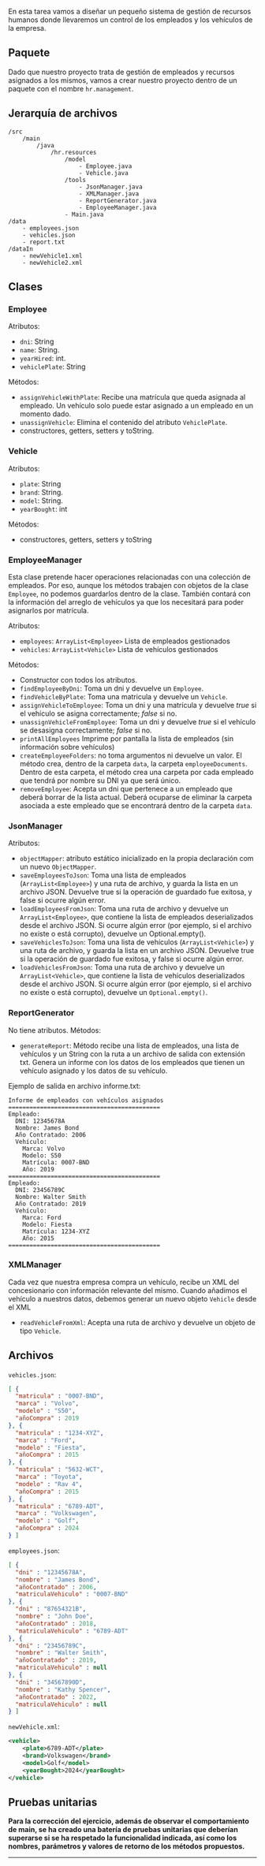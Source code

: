 
En esta tarea vamos a diseñar un pequeño sistema de gestión de recursos humanos donde llevaremos un control de los empleados y los vehículos de la empresa.

## Paquete
Dado que nuestro proyecto trata de gestión de empleados y recursos asignados a los mismos, vamos a crear nuestro proyecto dentro de un paquete con el nombre `hr.management`.

## Jerarquía de archivos
```
/src
	/main
		/java
			/hr.resources
				/model
				    - Employee.java
				    - Vehicle.java
				/tools
				    - JsonManager.java
				    - XMLManager.java
				    - ReportGenerator.java
				    - EmployeeManager.java
			    - Main.java
/data
    - employees.json
    - vehicles.json
    - report.txt
/dataIn
    - newVehicle1.xml
    - newVehicle2.xml
```


## Clases
### Employee
Atributos:
- `dni`: String
- `name`: String.
- `yearHired`: int.
- `vehiclePlate`: String

Métodos:
- `assignVehicleWithPlate`:  Recibe una matrícula que queda asignada al empleado. Un vehículo solo puede estar asignado a un empleado en un momento dado.
- `unassignVehicle`: Elimina el contenido del atributo `VehiclePlate`.
- constructores, getters, setters y toString.
### Vehicle
Atributos:
- `plate`: String
- `brand`: String.
- `model`: String.
- `yearBought`: int

Métodos:
- constructores, getters, setters y toString

### EmployeeManager
Esta clase pretende hacer operaciones relacionadas con una colección de empleados. Por eso, aunque los métodos trabajen con objetos de la clase `Employee`, no podemos guardarlos dentro de la clase. También contará con la información del arreglo de vehículos ya que los necesitará para poder asignarlos por matrícula.

Atributos:
- `employees`: `ArrayList<Employee>` Lista de empleados gestionados
- `vehicles`: `ArrayList<Vehicle>` Lista de vehículos gestionados

Métodos:
- Constructor con todos los atributos.
- `findEmployeeByDni`: Toma un dni y devuelve un `Employee`.
- `findVehicleByPlate`: Toma una matricula y devuelve un `Vehicle`.
- `assignVehicleToEmployee`: Toma un dni y una matrícula y devuelve *true* si el vehículo se asigna correctamente; *false* si no.
- `unassignVehicleFromEmployee`: Toma un dni y devuelve *true* si el vehículo se desasigna correctamente; *false* si no.
- `printAllEmployees` Imprime por pantalla la lista de empleados (sin información sobre vehículos)
- `createEmployeeFolders`: no toma argumentos ni devuelve un valor. El método crea, dentro de la carpeta `data`, la carpeta `employeeDocuments`. Dentro de esta carpeta, el método crea una carpeta por cada empleado que tendrá por nombre su DNI ya que será único.
- `removeEmployee`: Acepta un dni que pertenece a un empleado que deberá borrar de la lista actual. Deberá ocuparse de eliminar la carpeta asociada a este empleado que se encontrará dentro de la carpeta `data`.

### JsonManager
Atributos:
- `objectMapper`: atributo estático inicializado en la propia declaración com un nuevo `ObjectMapper`.
- `saveEmployeesToJson`: Toma una lista de empleados (`ArrayList<Employee>`) y una ruta de archivo, y guarda la lista en un archivo JSON. Devuelve true si la operación de guardado fue exitosa, y false si ocurre algún error.
- `loadEmployeesFromJson`: Toma una ruta de archivo y devuelve un `ArrayList<Employee>`, que contiene la lista de empleados deserializados desde el archivo JSON. Si ocurre algún error (por ejemplo, si el archivo no existe o está corrupto), devuelve un Optional.empty().
- `saveVehiclesToJson`: Toma una lista de vehículos (`ArrayList<Vehicle>`) y una ruta de archivo, y guarda la lista en un archivo JSON. Devuelve true si la operación de guardado fue exitosa, y false si ocurre algún error.
- `loadVehiclesFromJson`: Toma una ruta de archivo y devuelve un `ArrayList<Vehicle>`, que contiene la lista de vehículos deserializados desde el archivo JSON. Si ocurre algún error (por ejemplo, si el archivo no existe o está corrupto), devuelve un `Optional.empty()`.


### ReportGenerator
No tiene atributos.
Métodos:
- `generateReport`: Método recibe una lista de empleados, una lista de vehículos y un String con la ruta a un archivo de salida con extensión txt. Genera un informe con los datos de los empleados que tienen un vehículo asignado y los datos de su vehículo.

Ejemplo de salida en archivo informe.txt:
```
Informe de empleados con vehículos asignados
===========================================
Empleado:
  DNI: 12345678A
  Nombre: James Bond
  Año Contratado: 2006
  Vehículo:
    Marca: Volvo
    Modelo: S50
    Matrícula: 0007-BND
    Año: 2019
===========================================
Empleado:
  DNI: 23456789C
  Nombre: Walter Smith
  Año Contratado: 2019
  Vehículo:
    Marca: Ford
    Modelo: Fiesta
    Matrícula: 1234-XYZ
    Año: 2015
===========================================
```


### XMLManager
Cada vez que nuestra empresa compra un vehículo, recibe un XML del concesionario con información relevante del mismo. Cuando añadimos el vehículo a nuestros datos, debemos generar un nuevo objeto `Vehicle` desde el XML
- `readVehicleFromXml`: Acepta una ruta de archivo y devuelve un objeto de tipo `Vehicle`.


## Archivos

`vehicles.json`:
```json
[ {  
  "matricula" : "0007-BND",  
  "marca" : "Volvo",  
  "modelo" : "S50",  
  "añoCompra" : 2019  
}, {  
  "matricula" : "1234-XYZ",  
  "marca" : "Ford",  
  "modelo" : "Fiesta",  
  "añoCompra" : 2015  
}, {  
  "matricula" : "5632-WCT",  
  "marca" : "Toyota",  
  "modelo" : "Rav 4",  
  "añoCompra" : 2015  
}, {  
  "matricula" : "6789-ADT",  
  "marca" : "Volkswagen",  
  "modelo" : "Golf",  
  "añoCompra" : 2024  
} ]
```

`employees.json`:
```json
[ {  
  "dni" : "12345678A",  
  "nombre" : "James Bond",  
  "añoContratado" : 2006,  
  "matriculaVehiculo" : "0007-BND"  
}, {  
  "dni" : "87654321B",  
  "nombre" : "John Doe",  
  "añoContratado" : 2018,  
  "matriculaVehiculo" : "6789-ADT"  
}, {  
  "dni" : "23456789C",  
  "nombre" : "Walter Smith",  
  "añoContratado" : 2019,  
  "matriculaVehiculo" : null  
}, {  
  "dni" : "34567890D",  
  "nombre" : "Kathy Spencer",  
  "añoContratado" : 2022,  
  "matriculaVehiculo" : null  
} ]
```

`newVehicle.xml`:
```xml
<vehicle>
    <plate>6789-ADT</plate>
    <brand>Volkswagen</brand>
    <model>Golf</model>
    <yearBought>2024</yearBought>
</vehicle>
```

## Pruebas unitarias
**Para la corrección del ejercicio, además de observar el comportamiento de main, se ha creado una batería de pruebas unitarias que deberían superarse si se ha respetado la funcionalidad indicada, así como los nombres, parámetros y valores de retorno de los métodos propuestos.**

---
